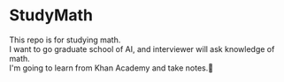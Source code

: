 # StudyMath
This repo is for studying math.\
I want to go graduate school of AI, and interviewer will ask knowledge of math.\
I'm going to learn from Khan Academy and take notes.👶
